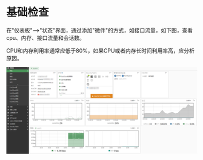 # 基础检查

在"仪表板"-->"状态"界面，通过添加"微件"的方式，如接口流量，如下图，查看cpu、内存、接口流量和会话数。

CPU和内存利用率通常应低于80%，如果CPU或者内存长时间利用率高，应分析原因。

![image-20221128112105632](../../images/image-20221128112105632.png)
